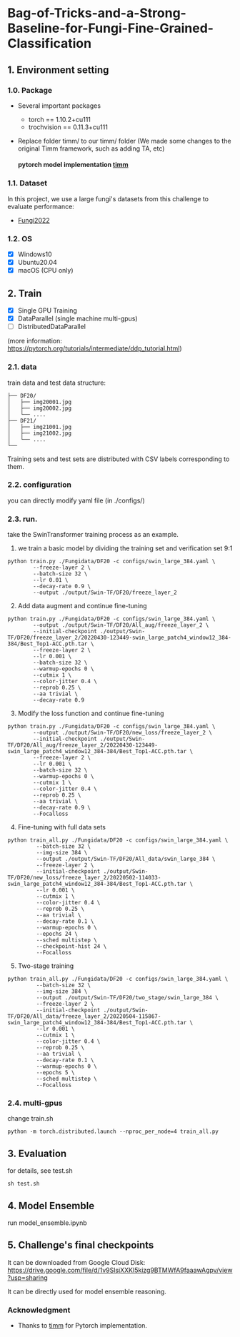 # Bag-of-Tricks-and-a-Strong-Baseline-for-Fungi-Fine-Grained-Classification



## 1. Environment setting 

### 1.0. Package
* Several important packages
    - torch == 1.10.2+cu111
    - trochvision == 0.11.3+cu111
    
* Replace folder timm/ to our timm/ folder (We made some changes to the original Timm framework, such as adding TA, etc)  
    
    #### pytorch model implementation [timm](https://github.com/rwightman/pytorch-image-models)

### 1.1. Dataset
In this project, we use a large fungi's datasets from this challenge to evaluate performance:
* [Fungi2022](https://www.kaggle.com/competitions/fungiclef2022/data)

### 1.2. OS
- [x] Windows10
- [x] Ubuntu20.04
- [x] macOS (CPU only)

## 2. Train
- [x] Single GPU Training
- [x] DataParallel (single machine multi-gpus)
- [ ] DistributedDataParallel

(more information: https://pytorch.org/tutorials/intermediate/ddp_tutorial.html)

### 2.1. data
train data and test data structure:  
```
├── DF20/
│   ├── img20001.jpg
│   ├── img20002.jpg
│   └── ....
├── DF21/
│   ├── img21001.jpg
│   ├── img21002.jpg
│   └── ....
└──
```
  
Training sets and test sets are distributed with CSV labels corresponding to them.

### 2.2. configuration
you can directly modify yaml file (in ./configs/)

### 2.3. run.
take the SwinTransformer training process as an example.

1.  we train a basic model by dividing the training set and verification set 9:1
```
python train.py ./Fungidata/DF20 -c configs/swin_large_384.yaml \
        --freeze-layer 2 \
        --batch-size 32 \
        --lr 0.01 \
        --decay-rate 0.9 \
        --output ./output/Swin-TF/DF20/freeze_layer_2
```

2. Add data augment and continue fine-tuning
```
python train.py ./Fungidata/DF20 -c configs/swin_large_384.yaml \
        --output ./output/Swin-TF/DF20/All_aug/freeze_layer_2 \
        --initial-checkpoint ./output/Swin-TF/DF20/freeze_layer_2/20220430-123449-swin_large_patch4_window12_384-384/Best_Top1-ACC.pth.tar \
        --freeze-layer 2 \
        --lr 0.001 \
        --batch-size 32 \
        --warmup-epochs 0 \
        --cutmix 1 \
        --color-jitter 0.4 \
        --reprob 0.25 \
        --aa trivial \
        --decay-rate 0.9
```

3. Modify the loss function and continue fine-tuning
```
python train.py ./Fungidata/DF20 -c configs/swin_large_384.yaml \
        --output ./output/Swin-TF/DF20/new_loss/freeze_layer_2 \
        --initial-checkpoint ./output/Swin-TF/DF20/All_aug/freeze_layer_2/20220430-123449-swin_large_patch4_window12_384-384/Best_Top1-ACC.pth.tar \
        --freeze-layer 2 \
        --lr 0.001 \
        --batch-size 32 \
        --warmup-epochs 0 \
        --cutmix 1 \
        --color-jitter 0.4 \
        --reprob 0.25 \
        --aa trivial \
        --decay-rate 0.9 \
        --Focalloss
```

4. Fine-tuning with full data sets
```
python train_all.py ./Fungidata/DF20 -c configs/swin_large_384.yaml \
         --batch-size 32 \
         --img-size 384 \
         --output ./output/Swin-TF/DF20/All_data/swin_large_384 \
         --freeze-layer 2 \
         --initial-checkpoint ./output/Swin-TF/DF20/new_loss/freeze_layer_2/20220502-114033-swin_large_patch4_window12_384-384/Best_Top1-ACC.pth.tar \
         --lr 0.001 \
         --cutmix 1 \
         --color-jitter 0.4 \
         --reprob 0.25 \
         --aa trivial \
         --decay-rate 0.1 \
         --warmup-epochs 0 \
         --epochs 24 \
         --sched multistep \
         --checkpoint-hist 24 \
         --Focalloss
```

5. Two-stage training
```
python train_all.py ./Fungidata/DF20 -c configs/swin_large_384.yaml \
         --batch-size 32 \
         --img-size 384 \
         --output ./output/Swin-TF/DF20/two_stage/swin_large_384 \
         --freeze-layer 2 \
         --initial-checkpoint ./output/Swin-TF/DF20/All_data/freeze_layer_2/20220504-115867-swin_large_patch4_window12_384-384/Best_Top1-ACC.pth.tar \
         --lr 0.001 \
         --cutmix 1 \
         --color-jitter 0.4 \
         --reprob 0.25 \
         --aa trivial \
         --decay-rate 0.1 \
         --warmup-epochs 0 \
         --epochs 5 \
         --sched multistep \
         --Focalloss
```

### 2.4. multi-gpus
change train.sh
```
python -m torch.distributed.launch --nproc_per_node=4 train_all.py
```  

## 3. Evaluation
for details, see test.sh
```
sh test.sh
```

## 4. Model Ensemble
run model_ensemble.ipynb


## 5. Challenge's final checkpoints
It can be downloaded from Google Cloud Disk: https://drive.google.com/file/d/1v9SlsjXXKI5kizg9BTMWfA9faaawAgpv/view?usp=sharing

  
It can be directly used for model ensemble reasoning.

### Acknowledgment

* Thanks to [timm](https://github.com/rwightman/pytorch-image-models) for Pytorch implementation.
